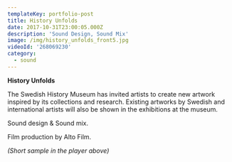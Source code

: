 ```yaml
---
templateKey: portfolio-post
title: History Unfolds
date: 2017-10-31T23:00:05.000Z
description: 'Sound Design, Sound Mix'
image: /img/history_unfolds_front5.jpg
videoId: '268069230'
category:
  - sound
---
```

**History Unfolds**

The Swedish History Museum has invited artists to create new artwork inspired by its collections and research. Existing artworks by Swedish and international artists will also be shown in the exhibitions at the museum.

Sound design & Sound mix.

Film production by Alto Film.

_(Short sample in the player above)_
